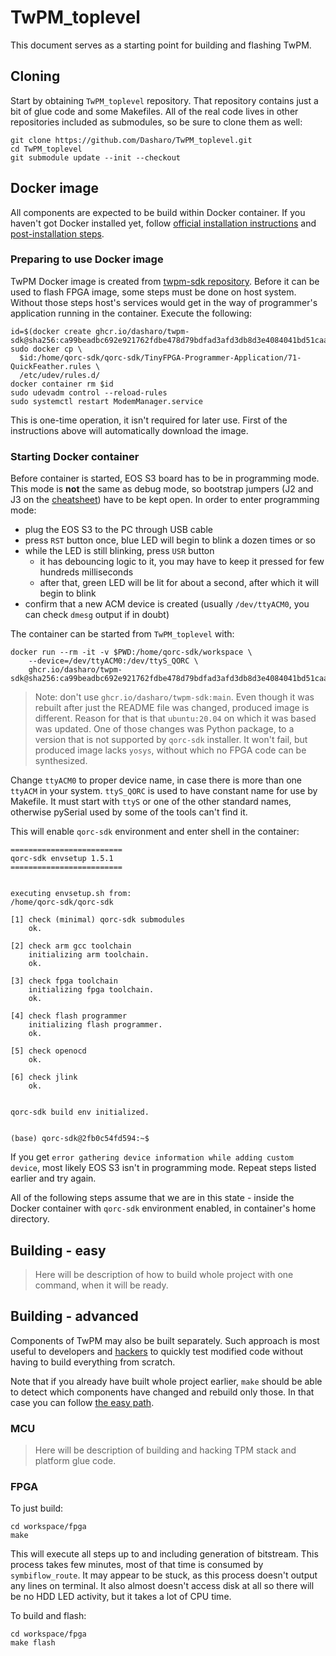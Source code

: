 # TwPM_toplevel

This document serves as a starting point for building and flashing TwPM.

## Cloning

Start by obtaining `TwPM_toplevel` repository. That repository contains just a
bit of glue code and some Makefiles. All of the real code lives in other
repositories included as submodules, so be sure to clone them as well:

```shell
git clone https://github.com/Dasharo/TwPM_toplevel.git
cd TwPM_toplevel
git submodule update --init --checkout
```

## Docker image

All components are expected to be build within Docker container. If you haven't
got Docker installed yet, follow [official installation instructions](https://docs.docker.com/engine/install/)
and [post-installation steps](https://docs.docker.com/engine/install/linux-postinstall/).

### Preparing to use Docker image

TwPM Docker image is created from [twpm-sdk repository](https://github.com/Dasharo/twpm-sdk).
Before it can be used to flash FPGA image, some steps must be done on host
system. Without those steps host's services would get in the way of programmer's
application running in the container. Execute the following:

```shell
id=$(docker create ghcr.io/dasharo/twpm-sdk@sha256:ca99beadbc692e921762fdbe478d79bdfad3afd3db8d3e4084041bd51caaf6af)
sudo docker cp \
  $id:/home/qorc-sdk/qorc-sdk/TinyFPGA-Programmer-Application/71-QuickFeather.rules \
  /etc/udev/rules.d/
docker container rm $id
sudo udevadm control --reload-rules
sudo systemctl restart ModemManager.service
```

This is one-time operation, it isn't required for later use. First of the
instructions above will automatically download the image.

### Starting Docker container

Before container is started, EOS S3 board has to be in programming mode. This
mode is **not** the same as debug mode, so bootstrap jumpers (J2 and J3 on the
[cheatsheet](https://cdn.sparkfun.com/assets/learn_tutorials/1/7/9/1/QuickLogic_Thing_Plus_EOS_S3_v1a.pdf))
have to be kept open. In order to enter programming mode:

* plug the EOS S3 to the PC through USB cable
* press `RST` button once, blue LED will begin to blink a dozen times or so
* while the LED is still blinking, press `USR` button
    - it has debouncing logic to it, you may have to keep it pressed for few
      hundreds milliseconds
    - after that, green LED will be lit for about a second, after which it will
      begin to blink
* confirm that a new ACM device is created (usually `/dev/ttyACM0`, you can
  check `dmesg` output if in doubt)

The container can be started from `TwPM_toplevel` with:

```shell
docker run --rm -it -v $PWD:/home/qorc-sdk/workspace \
    --device=/dev/ttyACM0:/dev/ttyS_QORC \
    ghcr.io/dasharo/twpm-sdk@sha256:ca99beadbc692e921762fdbe478d79bdfad3afd3db8d3e4084041bd51caaf6af
```

> Note: don't use `ghcr.io/dasharo/twpm-sdk:main`. Even though it was rebuilt
after just the README file was changed, produced image is different. Reason for
that is that `ubuntu:20.04` on which it was based was updated. One of those
changes was Python package, to a version that is not supported by `qorc-sdk`
installer. It won't fail, but produced image lacks `yosys`, without which no
FPGA code can be synthesized.

Change `ttyACM0` to proper device name, in case there is more than one `ttyACM`
in your system. `ttyS_QORC` is used to have constant name for use by Makefile.
It must start with `ttyS` or one of the other standard names, otherwise pySerial
used by some of the tools can't find it.

This will enable `qorc-sdk` environment and enter shell in the container:

```text
=========================
qorc-sdk envsetup 1.5.1
=========================


executing envsetup.sh from:
/home/qorc-sdk/qorc-sdk

[1] check (minimal) qorc-sdk submodules
    ok.

[2] check arm gcc toolchain
    initializing arm toolchain.
    ok.

[3] check fpga toolchain
    initializing fpga toolchain.
    ok.

[4] check flash programmer
    initializing flash programmer.
    ok.

[5] check openocd
    ok.

[6] check jlink
    ok.


qorc-sdk build env initialized.


(base) qorc-sdk@2fb0c54fd594:~$
```

If you get `error gathering device information while adding custom device`, most
likely EOS S3 isn't in programming mode. Repeat steps listed earlier and try
again.

All of the following steps assume that we are in this state - inside the Docker
container with `qorc-sdk` environment enabled, in container's home directory.

## Building - easy

> Here will be description of how to build whole project with one command, when
it will be ready.

## Building - advanced

Components of TwPM may also be built separately. Such approach is most useful
to developers and [hackers](https://en.wikipedia.org/wiki/Hacker_culture) to
quickly test modified code without having to build everything from scratch.

<!-- when "-" is in path, the link in mkdocs is generated with a single
character, not three -->
<!-- markdownlint-disable MD051 -->
Note that if you already have built whole project earlier, `make` should be able
to detect which components have changed and rebuild only those. In that case you
can follow [the easy path](#building-easy).
<!-- markdownlint-enable MD051 -->

### MCU

> Here will be description of building and hacking TPM stack and platform glue
code.

### FPGA

To just build:

```shell
cd workspace/fpga
make
```

This will execute all steps up to and including generation of bitstream. This
process takes few minutes, most of that time is consumed by `symbiflow_route`.
It may appear to be stuck, as this process doesn't output any lines on terminal.
It also almost doesn't access disk at all so there will be no HDD LED activity,
but it takes a lot of CPU time.

To build and flash:

```shell
cd workspace/fpga
make flash
```
